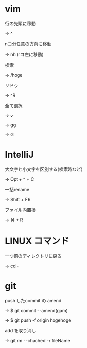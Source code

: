 # vim

行の先頭に移動

-> ^

nコ分任意の方向に移動

-> nh (rコ左に移動)

検索

-> /hoge

リドゥ

-> ^R

全て選択

-> v

-> gg

-> G

# IntelliJ

大文字と小文字を区別する(検索時など)

-> Opt + ^ + C

一括rename

-> Shift + F6

ファイル内置換

-> ⌘ + R

# LINUX コマンド

一つ前のディレクトリに戻る

-> cd -

# git

push したcommit の amend

-> $ git commit --amend(gam)

-> $ git push -f origin hogehoge

add を取り消し

-> git rm --chached -r fileName
